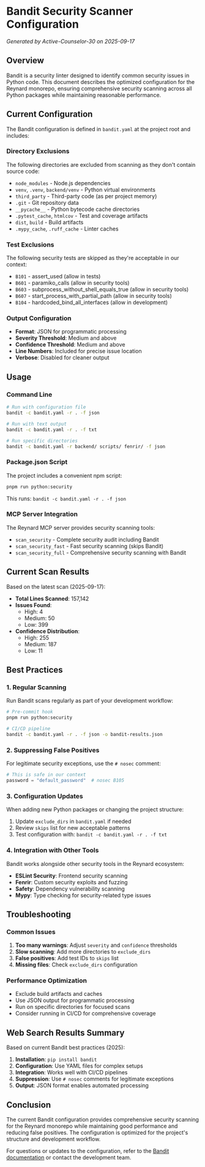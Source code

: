 # Bandit Security Scanner Configuration

*Generated by Active-Counselor-30 on 2025-09-17*

## Overview

Bandit is a security linter designed to identify common security issues in Python code. This document describes the optimized configuration for the Reynard monorepo, ensuring comprehensive security scanning across all Python packages while maintaining reasonable performance.

## Current Configuration

The Bandit configuration is defined in `bandit.yaml` at the project root and includes:

### Directory Exclusions

The following directories are excluded from scanning as they don't contain source code:

- `node_modules` - Node.js dependencies
- `venv`, `.venv`, `backend/venv` - Python virtual environments
- `third_party` - Third-party code (as per project memory)
- `.git` - Git repository data
- `__pycache__` - Python bytecode cache directories
- `.pytest_cache`, `htmlcov` - Test and coverage artifacts
- `dist`, `build` - Build artifacts
- `.mypy_cache`, `.ruff_cache` - Linter caches

### Test Exclusions

The following security tests are skipped as they're acceptable in our context:

- `B101` - assert_used (allow in tests)
- `B601` - paramiko_calls (allow in security tools)
- `B603` - subprocess_without_shell_equals_true (allow in security tools)
- `B607` - start_process_with_partial_path (allow in security tools)
- `B104` - hardcoded_bind_all_interfaces (allow in development)

### Output Configuration

- **Format**: JSON for programmatic processing
- **Severity Threshold**: Medium and above
- **Confidence Threshold**: Medium and above
- **Line Numbers**: Included for precise issue location
- **Verbose**: Disabled for cleaner output

## Usage

### Command Line

```bash
# Run with configuration file
bandit -c bandit.yaml -r . -f json

# Run with text output
bandit -c bandit.yaml -r . -f txt

# Run specific directories
bandit -c bandit.yaml -r backend/ scripts/ fenrir/ -f json
```

### Package.json Script

The project includes a convenient npm script:

```bash
pnpm run python:security
```

This runs: `bandit -c bandit.yaml -r . -f json`

### MCP Server Integration

The Reynard MCP server provides security scanning tools:

- `scan_security` - Complete security audit including Bandit
- `scan_security_fast` - Fast security scanning (skips Bandit)
- `scan_security_full` - Comprehensive security scanning with Bandit

## Current Scan Results

Based on the latest scan (2025-09-17):

- **Total Lines Scanned**: 157,142
- **Issues Found**:
  - High: 4
  - Medium: 50
  - Low: 399
- **Confidence Distribution**:
  - High: 255
  - Medium: 187
  - Low: 11

## Best Practices

### 1. Regular Scanning

Run Bandit scans regularly as part of your development workflow:

```bash
# Pre-commit hook
pnpm run python:security

# CI/CD pipeline
bandit -c bandit.yaml -r . -f json -o bandit-results.json
```

### 2. Suppressing False Positives

For legitimate security exceptions, use the `# nosec` comment:

```python
# This is safe in our context
password = "default_password"  # nosec B105
```

### 3. Configuration Updates

When adding new Python packages or changing the project structure:

1. Update `exclude_dirs` in `bandit.yaml` if needed
2. Review `skips` list for new acceptable patterns
3. Test configuration with: `bandit -c bandit.yaml -r . -f txt`

### 4. Integration with Other Tools

Bandit works alongside other security tools in the Reynard ecosystem:

- **ESLint Security**: Frontend security scanning
- **Fenrir**: Custom security exploits and fuzzing
- **Safety**: Dependency vulnerability scanning
- **Mypy**: Type checking for security-related type issues

## Troubleshooting

### Common Issues

1. **Too many warnings**: Adjust `severity` and `confidence` thresholds
2. **Slow scanning**: Add more directories to `exclude_dirs`
3. **False positives**: Add test IDs to `skips` list
4. **Missing files**: Check `exclude_dirs` configuration

### Performance Optimization

- Exclude build artifacts and caches
- Use JSON output for programmatic processing
- Run on specific directories for focused scans
- Consider running in CI/CD for comprehensive coverage

## Web Search Results Summary

Based on current Bandit best practices (2025):

1. **Installation**: `pip install bandit`
2. **Configuration**: Use YAML files for complex setups
3. **Integration**: Works well with CI/CD pipelines
4. **Suppression**: Use `# nosec` comments for legitimate exceptions
5. **Output**: JSON format enables automated processing

## Conclusion

The current Bandit configuration provides comprehensive security scanning for the Reynard monorepo while maintaining good performance and reducing false positives. The configuration is optimized for the project's structure and development workflow.

For questions or updates to the configuration, refer to the [Bandit documentation](https://bandit.readthedocs.io/) or contact the development team.
